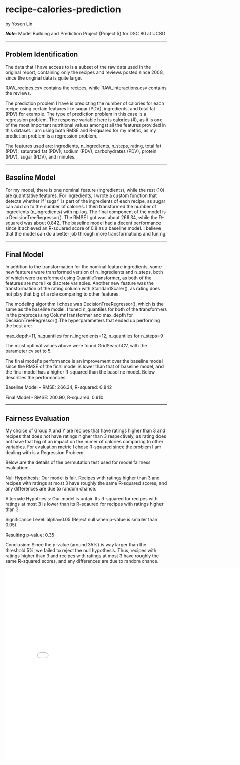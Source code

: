 # recipe-calories-prediction

by Yosen Lin

***Note***: Model Building and Prediction Project (Project 5) for DSC 80 at UCSD

---

## Problem Identification

The data that I have access to is a subset of the raw data used in the original report, containing only the recipes and reviews posted since 2008, since the original data is quite large.

RAW_recipes.csv contains the recipes, while RAW_interactions.csv contains the reviews.

The prediction problem I have is predicting the number of calories for each recipe using certain features like sugar (PDV), ingredients, and total fat (PDV) for example. The type of prediction problem in this case is a regression problem. The response variable here is calories (#), as it is one of the most important nutritional values amongst all the features provided in this dataset. I am using both RMSE and R-squared for my metric, as my prediction problem is a regression problem.

The features used are: ingredients, n_ingredients, n_steps, rating, total fat (PDV), saturated fat (PDV), sodium (PDV), carbohydrates (PDV), protein (PDV), sugar (PDV), and minutes.

---

## Baseline Model

For my model, there is one nominal feature (ingredients), while the rest (10) are quantitative features. For ingredients, I wrote a custom function that detects whether if 'sugar' is part of the ingredients of each recipe, as sugar can add on to the number of calories. I then transformed the number of ingredients (n_ingredients) with np.log. The final component of the model is a DecisionTreeRegressor(). The RMSE I got was about 266.34, while the R-squared was about 0.842. The baseline model had a decent performance since it achieved an R-squared score of 0.8 as a baseline model. I believe that the model can do a better job through more transformations and tuning.

---

## Final Model
In addition to the transformation for the nominal feature ingredients, some new features were transformed version of n_ingredients and n_steps, both of which were transformed using QuantileTransformer, as both of the features are more like discrete variables. Another new feature was the transformation of the rating column with StandardScaler(), as rating does not play that big of a role comparing to other features.

The modeling algorithm I chose was DecisionTreeRegressor(), which is the same as the baseline model. I tuned n_quantiles for both of the transformers in the preprocessing ColumnTransformer and max_depth for DecisionTreeRegressor().The hyperparameters that ended up performing the best are: 

max_depth=11, n_quantiles for n_ingredients=12, n_quantiles for n_steps=9

The most optimal values above were found GridSearchCV, with the parameter cv set to 5. 

The final model's performance is an improvement over the baseline model since the RMSE of the final model is lower than that of baseline model, and the final model has a higher R-squared than the baseline model. Below describes the performances:

Baseline Model - RMSE: 266.34, R-squared: 0.842

Final Model - RMSE: 200.90, R-squared: 0.910

---

## Fairness Evaluation

My choice of Group X and Y are recipes that have ratings higher than 3 and recipes that does not have ratings higher than 3 respectively, as rating does not have that big of an impact on the numer of calories comparing to other variables. For evaluation metric I chose R-squared since the problem I am dealing with is a Regression Problem. 

Below are the details of the permutation test used for model fairness evaluation:

Null Hypothesis: Our model is fair. Recipes with ratings higher than 3 and recipes with ratings at most 3 have roughly the same R-squared scores, and any differences are due to random chance.

Alternate Hypothesis: Our model is unfair. Its R-squared for recipes with ratings at most 3 is lower than its R-sqaured for recipes with ratings higher than 3.

Significance Level: alpha=0.05 (Reject null when p-value is smaller than 0.05)

Resulting p-value: 0.35

Conclusion: 
Since the p-value (around 35%) is way larger than the threshold 5%, we failed to reject the null hypothesis. Thus, recipes with ratings higher than 3 and recipes with ratings at most 3 have roughly the same R-squared scores, and any differences are due to random chance.

<iframe src="assets/fairness_hypo_test.html" width=800 height=600 frameBorder=0></iframe>